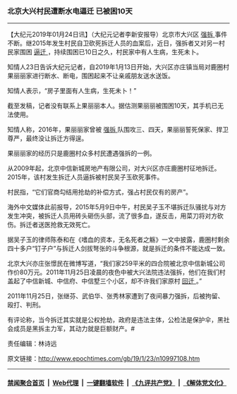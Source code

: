 ### 北京大兴村民遭断水电逼迁 已被困10天
------------------------

<p>
 【大纪元2019年01月24日讯】（大纪元记者李新安报导）北京市大兴区
 <a href="http://www.epochtimes.com/gb/tag/%E5%BC%BA%E6%8B%86.html">
  强拆
 </a>
 事件不断。继2015年发生村民自卫砍死拆迁人员的血案后，近日，强拆者又对另一村民家围困
 <a href="http://www.epochtimes.com/gb/tag/%E9%80%BC%E8%BF%81.html">
  逼迁
 </a>
 ，持续围困已10日之久，村民家中有人生病，生死未卜。
</p>
<p>
 知情人23日告诉大纪元记者，自2019年1月13日开始，大兴区亦庄镇当局对鹿圈村果丽丽家进行断水、断电，围困起来不让亲戚朋友送水送饭。
</p>
<p>
 知情人表示，“房子里面有人生病，生死未卜！”
</p>
<p>
 截至发稿，记者没有联系上果丽丽本人。据估测果丽丽被围困10天，其手机已无法使用。
</p>
<p>
 知情人称，2016年，果丽丽家曾被
 <a href="http://www.epochtimes.com/gb/tag/%E5%BC%BA%E6%8B%86.html">
  强拆
 </a>
 队围攻三、四天，果丽丽誓死保家、捍卫尊严，最终没让拆迁方得逞。
</p>
<p>
 果丽丽家的经历只是鹿圈村众多村民遭遇强拆的一例。
</p>
<p>
 从2009年起，北京中信新城房地产有限公司，对大兴区亦庄鹿圈村征地拆迁。2015年，该村发生拆迁人员逼拆被村民吴子玉砍死事件。
</p>
<p>
 村民指，“它们官商勾结用抢劫的补偿方式，强占村民仅有的房产”。
</p>
<p>
 海外中文媒体此前报导，2015年5月9日中午，村民吴子玉不堪拆迁队骚扰与对方发生冲突，被拆迁人员用砖头砸伤头部，流了很多血，遂反击，用菜刀将对方砍伤。拆迁者送医抢救无效死亡。
</p>
<p>
 据吴子玉的律师陈泰和在《嗜血的资本，无名死者之觞》一文中披露，鹿圈村剩余四十多户“钉子户”与拆迁人剑拔弩张的斗争根源，就是拆迁的条件不能达成一致。
</p>
<p>
 北京大兴亦庄张憬民在微博写道，“我们家259平米的四合院被北京中信新城公司作价80万元。2011年11月25日凌晨的夜色中被大兴法院违法强拆，他们在我们村盖起了中信新城、中信府、中信墅三个小区，却不许我们家原村
 <a href="http://www.epochtimes.com/gb/tag/%E5%9B%9E%E8%BF%81.html">
  回迁
 </a>
 。”
</p>
<p>
 2011年11月25日，张继芬、武伯华、张秀林家遭到了夜间暴力强拆，后被拘留、殴打、判刑。
</p>
<p>
 有评论称，当今拆迁其实就是公权抢劫，政府是违法主体，公检法是保护伞，黑社会成员是黑拆主力军，其动力就是巨额财产。#
</p>
<p>
 责任编辑：林诗远
</p>

原文链接：http://www.epochtimes.com/gb/19/1/23/n10997108.htm


------------------------
#### [禁闻聚合首页](https://github.com/gfw-breaker/banned-news/blob/master/README.md) &nbsp;|&nbsp; [Web代理](https://github.com/gfw-breaker/open-proxy/blob/master/README.md) &nbsp;|&nbsp; [一键翻墙软件](https://github.com/gfw-breaker/nogfw/blob/master/README.md) &nbsp;|&nbsp; [《九评共产党》](https://github.com/gfw-breaker/9ping.md/blob/master/README.md#九评之一评共产党是什么) &nbsp;|&nbsp; [《解体党文化》](https://github.com/gfw-breaker/jtdwh.md/blob/master/README.md#绪论)